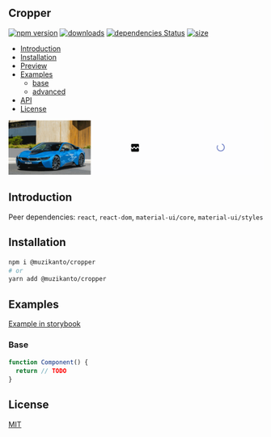 ## Cropper

[![npm version](https://badge.fury.io/js/%40muzikanto%2Fcropper.svg)](https://badge.fury.io/js/%40muzikanto%2Fcropper)
[![downloads](https://img.shields.io/npm/dm/@muzikanto/cropper.svg)](https://www.npmjs.com/package/@muzikanto/cropper)
[![dependencies Status](https://david-dm.org/muzikanto/cropper/status.svg)](https://david-dm.org/muzikanto/cropper)
[![size](https://img.shields.io/bundlephobia/minzip/@muzikanto/cropper)](https://bundlephobia.com/result?p=@muzikanto/cropper)

<!-- TOC -->

-  [Introduction](#introduction)
-  [Installation](#installation)
-  [Preview](#preview)
-  [Examples](#examples)
   -  [base](#base)
   -  [advanced](#advanced)
-  [API](#api)
-  [License](#license)

<!-- /TOC -->

![](https://github.com/Muzikanto/picture/blob/master/picture.gif?raw=true)

## Introduction

Peer dependencies: 
    `react`, `react-dom`,
    `material-ui/core`, `material-ui/styles`

## Installation

```sh
npm i @muzikanto/cropper
# or
yarn add @muzikanto/cropper
```

## Examples

[Example in storybook](https://muzikanto.github.io/cropper)

### Base

```typescript jsx
function Component() {
  return // TODO
}
```

## License

[MIT](LICENSE)

